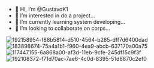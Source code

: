 - 👋 Hi, I’m @GustavoK1
- 👀 I’m interested in do a project...
- 🌱 I’m currently learning system developing...
- 💞️ I’m looking to collaborate on corps...




![192158954-f88b5814-d510-4564-b285-dff7d6400dad](https://github.com/GustavoK1/GustavoK1/assets/36191144/af18d460-67e9-482d-8be9-ad37c9a5198a)![183898674-75a4a1b1-f960-4ea9-abcb-637170a00a75](https://github.com/GustavoK1/GustavoK1/assets/36191144/75acab5f-6bac-42a8-af5a-6913a6662024)![117447155-6a868a00-af3d-11eb-9cfe-245df15c9f3f](https://github.com/GustavoK1/GustavoK1/assets/36191144/8dd984eb-5750-45fa-9e3f-a2eb0561abf8)![192108372-f71d70ac-7ae6-4c0d-8395-51d8870c2ef0](https://github.com/GustavoK1/GustavoK1/assets/36191144/a6aa3f93-418f-42ce-acda-69606be07809)



